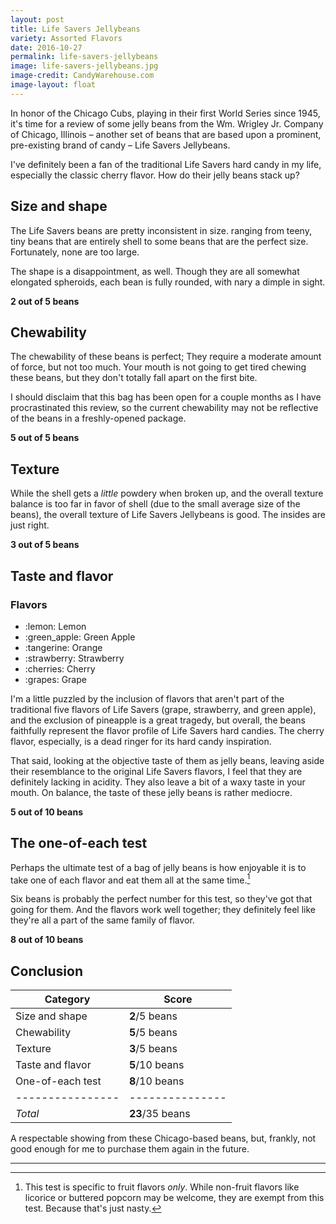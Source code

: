 ```yaml
---
layout: post
title: Life Savers Jellybeans
variety: Assorted Flavors
date: 2016-10-27
permalink: life-savers-jellybeans
image: life-savers-jellybeans.jpg
image-credit: CandyWarehouse.com
image-layout: float
---
```


In honor of the Chicago Cubs, playing in their first World Series since 1945,
it's time for a review of some jelly beans from the Wm. Wrigley Jr. Company
of Chicago, Illinois – another set of  beans that are based upon a prominent,
pre-existing brand of candy – Life Savers Jellybeans.

I've definitely been a fan of the traditional Life Savers hard candy in my life,
especially the classic cherry flavor. How do their jelly beans stack up?


## Size and shape

The Life Savers beans are pretty inconsistent in size.
ranging from teeny, tiny beans that are entirely shell
to some beans that are the perfect size.
Fortunately, none are too large.

The shape is a disappointment, as well.
Though they are all somewhat elongated spheroids,
each bean is fully rounded, with nary a dimple in sight.

**2 out of 5 beans**


## Chewability

The chewability of these beans is perfect;
They require a moderate amount of force, but not too much.
Your mouth is not going to get tired chewing these beans,
but they don't totally fall apart on the first bite.

I should disclaim that this bag has been open for a couple months
as I have procrastinated this review, so the current chewability
may not be  reflective of the beans in a freshly-opened package.

**5 out of 5 beans**


## Texture

While the shell gets a _little_ powdery when broken up,
and the overall texture balance is too far in favor of shell
(due to the small average size of the beans),
the overall texture of Life Savers Jellybeans is good.
The insides are just right.

**3 out of 5 beans**


## Taste and flavor

<div class="inset">
    <h3>Flavors</h3>
    <ul class="emoji-list">
        <li>:lemon: Lemon</li>
        <li>:green_apple: Green Apple</li>
        <li>:tangerine: Orange</li>
        <li>:strawberry: Strawberry</li>
        <li>:cherries: Cherry</li>
        <li>:grapes: Grape</li>
    </ul>
</div>

I'm a little puzzled by the inclusion of flavors that aren't part of the
traditional five flavors of Life Savers (grape, strawberry, and green apple),
and the exclusion of pineapple is a great tragedy,
but overall, the beans faithfully represent
the flavor profile of Life Savers hard candies.
The cherry flavor, especially, is a dead ringer for its hard candy inspiration.

That said, looking at the objective taste of them as jelly beans,
leaving aside their resemblance to the original Life Savers flavors,
I feel that they are definitely lacking in acidity.
They also leave a bit of a waxy taste in your mouth.
On balance, the taste of these jelly beans is rather mediocre.

**5 out of 10 beans**


## The one-of-each test

Perhaps the ultimate test of a bag of jelly beans is how enjoyable it is
to take one of each flavor and eat them all at the same time.[^1]

Six beans is probably the perfect number for this test,
so they've got that going for them.
And the flavors work well together; they definitely
feel like they're all a part of the same family of flavor.

**8 out of 10 beans**


## Conclusion

Category         | Score
---------------- | ---------------
Size and shape   | **2**/5 beans
Chewability      | **5**/5 beans
Texture          | **3**/5 beans
Taste and flavor | **5**/10 beans
One-of-each test | **8**/10 beans
---------------- | ---------------
_Total_          | **23**/35 beans

A respectable showing from these Chicago-based beans, but, frankly,
not good enough for me to purchase them again in the future.


---

[^1]: This test is specific to fruit flavors _only_. While non-fruit flavors like licorice or buttered popcorn may be welcome, they are exempt from this test. Because that's just nasty.
